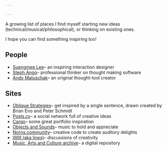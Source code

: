 ```yaml
---

---
```

A growing list of places I find myself starting new ideas (technical/musical/philosophical), or thinking on existing ones.

I hope you can find something inspiring too!

## People

- [Suengmee Lee](https://www.seungmee-lee.com/)– an inspiring interaction designer
- [Steph Ango](https://stephango.com/)– professional thinker on thought making software
- [Andy Matuschak](https://notes.andymatuschak.org/About_these_notes)– an original thought-tool creator

## Sites

 - [Oblique Strategies](https://stoney.sb.org/eno/oblique.html)– get inspired by a single sentence, drawn created by Brian Eno and Peter Schmidt
 - [Posts.cv](https://posts.cv/)– a social network full of creative ideas
 - [Cargo](https://cargo.site/In-Use)– some great portfolio inspiration
 - [Objects and Sounds](https://www.objectsandsounds.com/)– music to hold and appreciate
 - [Norns.community](https://norns.community/)– creative code to create auditory delights
 - [llllllll (aka lines)](https://llllllll.co/)– discussions of creativity
 - [Music, Arts and Culture archive](https://archive.org/details/audio_music)– a digital repository